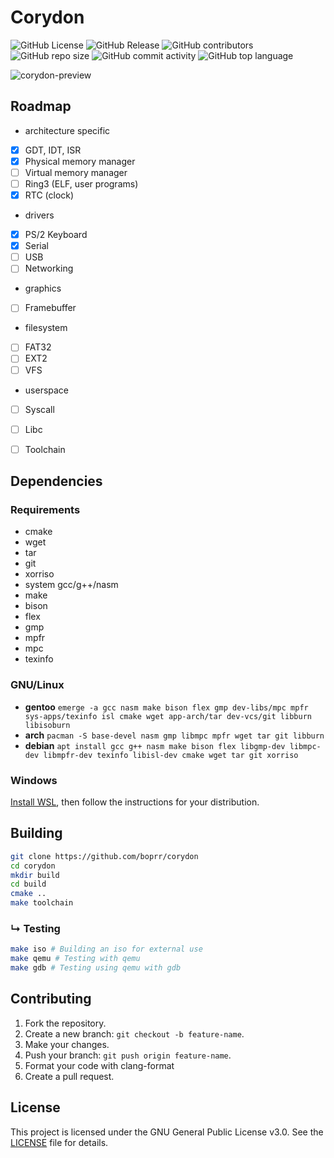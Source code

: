 # Corydon
![GitHub License](https://img.shields.io/github/license/boprr/corydon)
![GitHub Release](https://img.shields.io/github/v/release/boprr/corydon)
![GitHub contributors](https://img.shields.io/github/contributors-anon/boprr/corydon)
![GitHub repo size](https://img.shields.io/github/repo-size/boprr/corydon)
![GitHub commit activity](https://img.shields.io/github/commit-activity/m/boprr/corydon)
![GitHub top language](https://img.shields.io/github/languages/top/boprr/corydon)

![corydon-preview](https://github.com/user-attachments/assets/4304bdec-529d-4248-a759-55771aabda62)

## Roadmap
- architecture specific 
- [x] GDT, IDT, ISR
- [x] Physical memory manager 
- [ ] Virtual memory manager
- [ ] Ring3 (ELF, user programs)
- [x] RTC (clock)
- drivers
- [x] PS/2 Keyboard
- [x] Serial
- [ ] USB
- [ ] Networking 
- graphics
- [ ] Framebuffer
- filesystem
- [ ] FAT32
- [ ] EXT2
- [ ] VFS
- userspace
- [ ] Syscall
- [ ] Libc
- [ ] Toolchain


## Dependencies
### Requirements
- cmake
- wget
- tar
- git
- xorriso
- system gcc/g++/nasm
- make
- bison
- flex
- gmp
- mpfr
- mpc
- texinfo

### GNU/Linux
- **gentoo** `emerge -a gcc nasm make bison flex gmp dev-libs/mpc mpfr sys-apps/texinfo isl cmake wget app-arch/tar dev-vcs/git libburn libisoburn`
- **arch** `pacman -S base-devel nasm gmp libmpc mpfr wget tar git libburn`
- **debian** `apt install gcc g++ nasm make bison flex libgmp-dev libmpc-dev libmpfr-dev texinfo libisl-dev cmake wget tar git xorriso`

### Windows
[Install WSL](https://learn.microsoft.com/en-us/linux/install#windows-subsystem-for-linux-wsl), then follow the instructions for your distribution.

## Building
```bash
git clone https://github.com/boprr/corydon
cd corydon
mkdir build
cd build
cmake ..
make toolchain
```
### ↳ Testing
```bash
make iso # Building an iso for external use 
make qemu # Testing with qemu
make gdb # Testing using qemu with gdb
```

## Contributing 
1. Fork the repository.
2. Create a new branch: `git checkout -b feature-name`.
3. Make your changes.
4. Push your branch: `git push origin feature-name`.
5. Format your code with clang-format
6. Create a pull request.

## License
This project is licensed under the GNU General Public License v3.0. See the [LICENSE](LICENSE) file for details.
